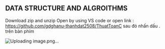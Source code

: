 ## DATA STRUCTURE AND ALGROITHMS 

Download zip and unzip
Open by using VS code or open link : https://github.com/gdghanu-thanhdat2508/ThuatToanC sau đó nhấn dấu . trên bàn phím 


![Uploading image.png…]()
